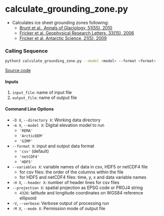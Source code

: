 calculate_grounding_zone.py
===========================

- Calculates ice sheet grounding zones following:
    * [Brunt et al., Annals of Glaciology, 51(55), 2010](https://doi.org/10.3189/172756410791392790)
    * [Fricker et al. Geophysical Research Letters, 33(15), 2006](https://doi.org/10.1029/2006GL026907)
    * [Fricker et al. Antarctic Science, 21(5), 2009](https://doi.org/10.1017/S095410200999023X)

### Calling Sequence
```bash
python3 calculate_grounding_zone.py --model <model> --format <format> --verbose input_file output_file
```
[Source code](https://github.com/tsutterley/ICESat-2-Grounding-Zones/blob/main/scripts/calculate_grounding_zone.py)

#### Inputs
 1. `input_file`: name of input file
 2. `output_file`: name of output file

#### Command Line Options
- `-D X`, `--directory X`: Working data directory
- `-m X`, `--model X`: Digital elevation model to run
    * `'REMA'`
    * `'ArcticDEM'`
    * `'GIMP'`
- `--format X`: input and output data format
    * `'csv'` (default)
    * `'netCDF4'`
    * `'HDF5'`
- `--variables X`: variable names of data in csv, HDF5 or netCDF4 file
    * for csv files: the order of the columns within the file
    * for HDF5 and netCDF4 files: time, y, x and data variable names
- `-H X`, `--header X`: number of header lines for csv files
- `--projection X`: spatial projection as EPSG code or PROJ4 string
    * `4326`: latitude and longitude coordinates on WGS84 reference ellipsoid
- `-V`, `--verbose`: Verbose output of processing run
- `-M X`, `--mode X`: Permission mode of output file
